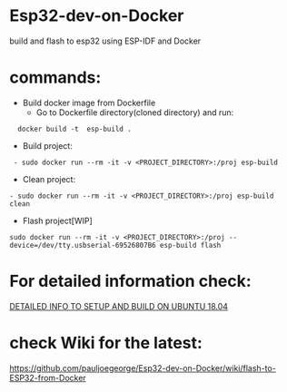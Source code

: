 # Esp32-dev-on-Docker
build and flash to esp32 using ESP-IDF  and Docker

# commands:
  - Build docker image from Dockerfile
    - Go to Dockerfile directory(cloned directory) and run:
  ```
    docker build -t  esp-build .
  ```
  - Build project:
  ```
   - sudo docker run --rm -it -v <PROJECT_DIRECTORY>:/proj esp-build
  ```
  
 - Clean project:
 ```
 - sudo docker run --rm -it -v <PROJECT_DIRECTORY>:/proj esp-build clean
 ```
 
 - Flash project[WIP]
 ```
 sudo docker run --rm -it -v <PROJECT_DIRECTORY>:/proj --device=/dev/tty.usbserial-69526807B6 esp-build flash
 ```

# For detailed information check:
[DETAILED INFO TO SETUP AND BUILD ON UBUNTU 18.04](https://github.com/pauljoegeorge/Esp32-dev-on-Docker/blob/master/SETUP-on-ubuntu.md)


# check Wiki for the latest:
https://github.com/pauljoegeorge/Esp32-dev-on-Docker/wiki/flash-to-ESP32-from-Docker
